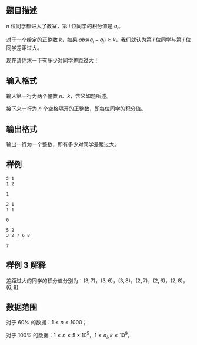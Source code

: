 ## 题目描述

$n$ 位同学都进入了教室，第 $i$ 位同学的积分值是 $a_i$。

对于一个给定的正整数 $k$，如果 $abs(a_i-a_j)\ge k$，我们就认为第 $i$ 位同学与第 $j$ 位同学差距过大。

现在请你求一下有多少对同学差距过大！


## 输入格式

输入第一行为两个整数 $n$、$k$，含义如题所述。

接下来一行为 $n$ 个空格隔开的正整数，即每位同学的积分值。

## 输出格式

输出一行为一个整数，即有多少对同学差距过大。

## 样例

```input1
2 1
1 2
```

```output1
1
```

```input2
2 1
1 1
```

```output2
0
```

```input3
5 2
3 2 7 6 8
```

```output3
7
```



## 样例 3 解释

差距过大的同学的积分值分别为：$(3,7)$，$(3,6)$，$(3,8)$，$(2,7)$，$(2,6)$，$(2,8)$，$(6,8)$

## 数据范围

对于 $60\%$ 的数据：$1\le n\le 1000$；

对于 $100\%$ 的数据：$1\le n\le 5\times 10^5$，$1\le a_i,k \le 10^9$。